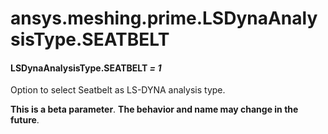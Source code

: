 <a id="ansys-meshing-prime-lsdynaanalysistype-seatbelt"></a>

# ansys.meshing.prime.LSDynaAnalysisType.SEATBELT

<a id="ansys.meshing.prime.LSDynaAnalysisType.SEATBELT"></a>

#### LSDynaAnalysisType.SEATBELT *= 1*

Option to select Seatbelt as LS-DYNA analysis type.

**This is a beta parameter**. **The behavior and name may change in the future**.

<!-- !! processed by numpydoc !! -->
